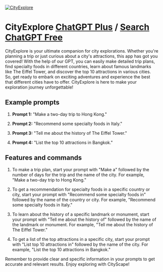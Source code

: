 
[![CityExplore](https://files.oaiusercontent.com/file-5a0iYpG6cufcWeFAolTs9JcY?se=2123-10-16T17%3A41%3A22Z&sp=r&sv=2021-08-06&sr=b&rscc=max-age%3D31536000%2C%20immutable&rscd=attachment%3B%20filename%3D8b1fff20-7d7a-46eb-bddb-8203133cac78.png&sig=KHH4ZanQxTpzMw0LASq/gX%2BYrGIyih9UaZ/bf2SqsTM%3D)](https://chat.openai.com/g/g-to77WOgNo-cityexplore)

# CityExplore [ChatGPT Plus](https://chat.openai.com/g/g-to77WOgNo-cityexplore) / [Search ChatGPT Free](https://gptcall.net/index.html#/?search=CityExplore)

CityExplore is your ultimate companion for city explorations. Whether you're planning a trip or just curious about a city's attractions, this app has got you covered! With the help of our GPT, you can easily make detailed trip plans, find specialty foods in different countries, learn about famous landmarks like The Eiffel Tower, and discover the top 10 attractions in various cities. So, get ready to embark on exciting adventures and experience the best that different cities have to offer. CityExplore is here to make your exploration journey unforgettable!

## Example prompts

1. **Prompt 1:** "Make a two-day trip to Hong Kong."

2. **Prompt 2:** "Recommend some specialty foods in Italy."

3. **Prompt 3:** "Tell me about the history of The Eiffel Tower."

4. **Prompt 4:** "List the top 10 attractions in Bangkok."

## Features and commands

1. To make a trip plan, start your prompt with "Make a" followed by the number of days for the trip and the name of the city. For example, "Make a two-day trip to Hong Kong."

2. To get a recommendation for specialty foods in a specific country or city, start your prompt with "Recommend some specialty foods in" followed by the name of the country or city. For example, "Recommend some specialty foods in Italy."

3. To learn about the history of a specific landmark or monument, start your prompt with "Tell me about the history of" followed by the name of the landmark or monument. For example, "Tell me about the history of The Eiffel Tower."

4. To get a list of the top attractions in a specific city, start your prompt with "List top 10 attractions in" followed by the name of the city. For example, "List the top 10 attractions in Bangkok."

Remember to provide clear and specific information in your prompts to get accurate and relevant results. Enjoy exploring with CityScape!


